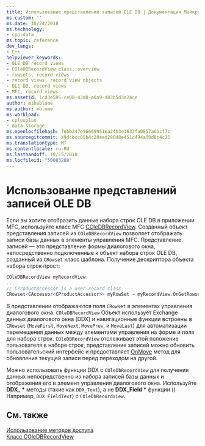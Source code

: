 ```yaml
---
title: Использование представлений записей OLE DB | Документация Майкрософт
ms.custom: ''
ms.date: 10/24/2018
ms.technology:
- cpp-data
ms.topic: reference
dev_langs:
- C++
helpviewer_keywords:
- OLE DB record views
- COleDBRecordView class, overview
- rowsets, record views
- record views, record view objects
- OLE DB, record views
- MFC, record views
ms.assetid: 1cd3e595-ce08-43d8-a0a9-d03b5d3e24ce
author: mikeblome
ms.author: mblome
ms.workload:
- cplusplus
- data-storage
ms.openlocfilehash: febb247e96669951ea24b3e1633fa0857a6acf7c
ms.sourcegitcommit: a9dcbcc85b4c28eed280d8e451c494a00d8c4c25
ms.translationtype: MT
ms.contentlocale: ru-RU
ms.lasthandoff: 10/25/2018
ms.locfileid: "50083208"
---
```

# <a name="using-ole-db-record-views"></a>Использование представлений записей OLE DB

Если вы хотите отобразить данные набора строк OLE DB в приложении MFC, используйте класс MFC [COleDBRecordView](../../mfc/reference/coledbrecordview-class.md). Созданный объект представления записей из `COleDBRecordView` позволяет отображать записи базы данных в элементы управления MFC. Представление записей — это представление формы диалогового окна, непосредственно подключенные к объект набора строк OLE DB, созданный из `CRowset` класс шаблона. Получение дескриптора объекта набора строк прост:

```cpp
COleDBRecordView myRecordView;
...
// CProductAccessor is a user record class
CRowset<CAccessor<CProductAccessor>> myRowSet = myRecordView.OnGetRowset();
```

В представлении отображаются поля `CRowset` в элементах управления диалогового окна. `COleDBRecordView` Объект использует Exchange данных диалогового окна (DDX) и навигационные функции встроены в `CRowset` (`MoveFirst`, `MoveNext`, `MovePrev`, и `MoveLast`) для автоматизации перемещения данных между элементами управления на форме и поля для набора строк. `COleDBRecordView` отслеживает этой положение пользователя в наборе строк, представление записей можно обновить пользовательский интерфейс и предоставляет [OnMove](../../mfc/reference/coledbrecordview-class.md#onmove) метод для обновления текущей записи перед переходом на другой.

Можно использовать функции DDX с `COleDbRecordView` для получения данных непосредственно из набора записей базы данных и отображения его в элемент управления диалогового окна. Используйте **DDX_** <strong>\*</strong> методы (такие как `DDX_Text`), а не **DDX_Field** <strong>\*</strong> функции () Например, `DDX_FieldText`) с `COleDbRecordView`.

## <a name="see-also"></a>См. также

[Использование методов доступа](../../data/oledb/using-accessors.md)<br/>
[Класс COleDBRecordView](../../mfc/reference/coledbrecordview-class.md)<br/>
